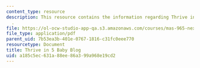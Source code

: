 ```yaml
---
content_type: resource
description: This resource contains the information regarding Thrive in 5 Baby Blog
  .
file: https://ol-ocw-studio-app-qa.s3.amazonaws.com/courses/mas-965-nextlab-i-designing-mobile-technologies-for-the-next-billion-users-fall-2008/a185c5ec631a88ee86a399a968e19cd2_MITMAS_965F08_baby_final.pdf
file_type: application/pdf
parent_uid: 7b53ea3b-401e-0767-1816-c31fc0eee770
resourcetype: Document
title: Thrive in 5 Baby Blog
uid: a185c5ec-631a-88ee-86a3-99a968e19cd2
---
```

